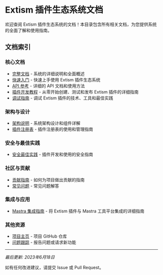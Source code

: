 # Extism 插件生态系统文档

欢迎查阅 Extism 插件生态系统的文档！本目录包含所有相关文档，为您提供系统的全面了解和使用指南。

## 文档索引

### 核心文档

- [完整文档](documentation.md) - 系统的详细说明和全面概述
- [快速入门](getting-started.md) - 快速上手使用 Extism 插件生态系统
- [API 参考](api-reference.md) - 详细的 API 文档和使用方法
- [插件开发教程](plugin-development-tutorial.md) - 从零开始创建、测试和发布 Extism 插件的详细指南
- [调试指南](debugging-guide.md) - 调试 Extism 插件的技术、工具和最佳实践

### 架构与设计

- [架构说明](architecture.md) - 系统架构设计和组件详解
- [插件注册表](extism-registry.md) - 插件注册表的使用和管理指南

### 安全与最佳实践

- [安全最佳实践](security-best-practices.md) - 插件开发和使用的安全指南

### 社区与贡献

- [贡献指南](contributing.md) - 如何为项目做出贡献的指南
- [常见问题](faq.md) - 常见问题解答

### 集成与应用

- [Mastra 集成指南](mastra-integration-guide.md) - 将 Extism 插件与 Mastra 工具平台集成的详细指南

### 其他资源

- [项目主页](https://github.com/yourusername/extism-plugin-ecosystem) - 项目 GitHub 仓库
- [问题跟踪](https://github.com/yourusername/extism-plugin-ecosystem/issues) - 报告问题或请求新功能

---

*最后更新: 2023年6月18日*

如有任何改进建议，请提交 Issue 或 Pull Request。 